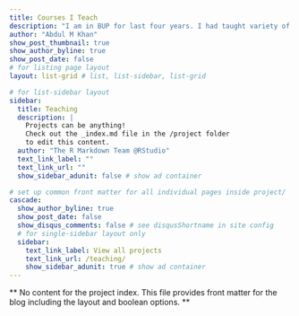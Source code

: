 ```yaml
---
title: Courses I Teach
description: "I am in BUP for last four years. I had taught variety of subjects, ranging from intermediate macroeconomics to Software for economic analysis. You will find different course materials that I teach in this page. However, due to compliance with the copyright I can upload the full course materials."
author: "Abdul M Khan"
show_post_thumbnail: true
show_author_byline: true
show_post_date: false
# for listing page layout
layout: list-grid # list, list-sidebar, list-grid

# for list-sidebar layout
sidebar: 
  title: Teaching
  description: |
    Projects can be anything!
    Check out the _index.md file in the /project folder 
    to edit this content.
  author: "The R Markdown Team @RStudio"
  text_link_label: ""
  text_link_url: ""
  show_sidebar_adunit: false # show ad container

# set up common front matter for all individual pages inside project/
cascade:    
  show_author_byline: true
  show_post_date: false
  show_disqus_comments: false # see disqusShortname in site config
  # for single-sidebar layout only
  sidebar:
    text_link_label: View all projects
    text_link_url: /teaching/
    show_sidebar_adunit: true # show ad container
---
```


** No content for the project index. This file provides front matter for the blog including the layout and boolean options. **
